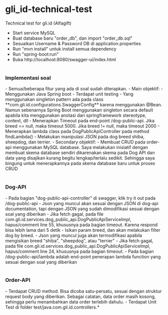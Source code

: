 # gli_id-technical-test
Technical test for gli.id (Alfagift)
- Start service MySQL
- Buat database baru "order_db", dan import "order_db.sql"
- Sesuaikan Username & Password DB di application.properties
- Run "mvn install" untuk install semua dependency
- Run "spring-boot:run"
- Buka http://localhost:8080/swagger-ui/index.html 
<br><br>
<h3>Implementasi soal</h3>
- Semua/beberapa fitur yang ada di soal sudah diterapkan.
- Main objektif:
- Menggunakan Java Spring boot
- Terdapat unit testing
- Yang menggunakan singleton pattern ada pada class **com.gli.id.configurations.SwaggerConfig** karena menggunakan @Bean. Namun sebenarnya Spring Boot menggunakan singleton secara default apabila kita menggunakan anotasi dari springframework stereotype, context, dll
- Menerapkan Timeout pada end-point /dog-public-api. Jika breed == null, maka timeout 5000. Jika breed != null, maka timeout 2000
- Menerapkan lambda class pada DogPublicApiController pada method findLambda()
- Melakukan manipulasi JSON pada dog breed shiba, sheepdog, dan terrier.
- Secondary objektif:
- Membuat CRUD pada order-api menggunakan MySQL database. Saya melakukan inisiatif dengan membuat skema database sendiri dikarenakan skema pada Dog API dan data yang disajikan kurang begitu lengkap/terlalu sedikit. Sehingga saya bingung untuk menerapkannya pada skema database baru untuk proses CRUD
<br><br>
<h3>Dog-API</h3>
- Pada bagian "dog-public-api-controller" di swagger, klik try it out pada /dog-public-api
- Json yang muncul akan sesuai dengan JSON di dog-api documentation, tapi dengan JSON yang sudah dimodifikasi sesuai dengan soal yang diberikan
- Jika fetch gagal, pada file com.gli.id.services.dog_public_api.DogPublicApiServiceImpl, hapus/comment line 55, khususnya pada bagian timeout. Karena respond bisa lebih lama dari 5 detik
- Isikan param breed, dan akan melakukan filter dog by breed.
- Json yang muncul juga akan termodifikasi apabila mengisikan breed "shiba", "sheepdog", atau "terrier"
- Jika fetch gagal, pada file com.gli.id.services.dog_public_api.DogPublicApiServiceImpl, hapus/comment line 24, khususnya pada bagian timeout.
- Pada bagian /dog-public-api/lambda adalah end-point penerapan lambda function yang sesuai dengan soal yang diberikan
<br><br>
<h3>Order-API</h3>
- Terdapat CRUD method. Bisa dicoba satu-persatu, sesuai dengan struktur request body yang diberikan. Sebagai catatan, data order masih kosong, sehingga perlu menambahkan data order terlebih dahulu.
- Terdapat Unit Test di folder test/java.com.gli.id.controllers.*